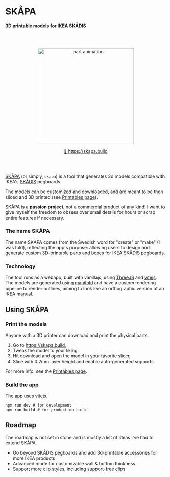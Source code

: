 # SKÅPA

**3D printable models for IKEA SKÅDIS**

<br/>
<br/>
<p align="center"><img width="300" alt="part animation" src="https://github.com/user-attachments/assets/bc1bfe6e-2d24-4042-95d5-efc531b7d486"></p>

<p align="center"><a href="https://skapa.build">🔗 https://skapa.build</a></p>

<br/>
<br/>

[SKÅPA](https://skapa.build) (or simply, `skapa`) is a tool that generates 3d models compatible with IKEA's [SKÅDIS](https://www.ikea.com/ch/en/cat/skadis-series-37813/) pegboards.


The models can be customized and downloaded, and are meant to be then sliced and 3D printed (see [Printables page](https://www.printables.com/model/1133217-skapa-parametric-app-for-ikea-skadis-pegboard)).

SKÅPA is a **passion project**, not a commercial product of any kind! I want to give myself the freedom to obsess over small details for hours or scrap entire features if necessary.

### The name SKÅPA

The name SKAPA comes from the Swedish word for "create" or "make" (I was told), reflecting the app's purpose: allowing users to design and generate custom 3D-printable parts and boxes for IKEA SKÅDIS pegboards. 

### Technology

The tool runs as a webapp, built with vanillajs, using [ThreeJS](https://threejs.org) and [vitejs](https://vite.dev). The models are generated using [manifold](https://github.com/elalish/manifold) and have a custom rendering pipeline to render outlines, aiming to look like an orthographic version of an IKEA manual.

## Using SKÅPA

### Print the models

Anyone with a 3D printer can download and print the physical parts.

1. Go to https://skapa.build,
1. Tweak the model to your liking,
1. Hit download and open the model in your favorite slicer,
1. Slice with 0.2mm layer height and enable auto-generated supports.

For more info, see the [Printables page](https://www.printables.com/model/1133217-skapa-parametric-app-for-ikea-skadis-pegboard).

### Build the app

The app uses [vitejs](https://vite.dev).

```
npm run dev # for development
npm run build # for production build
```

## Roadmap

The roadmap is not set in stone and is mostly a list of ideas I've had to extend SKÅPA.

* Go beyond SKÅDIS pegboards and add 3d-printable accessories for more IKEA products
* Advanced mode for customizable wall & bottom thickness
* Support more clip styles, including support-free clips
